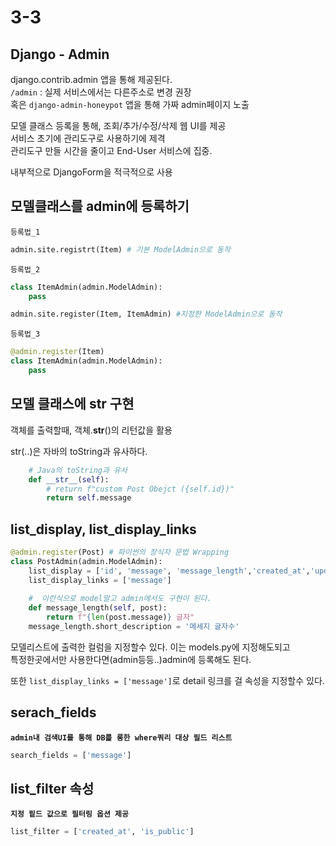 # 3-3  

## Django - Admin  

django.contrib.admin 앱을 통해 제공된다.  
`/admin` : 실제 서비스에서는 다른주소로 변경 권장  
혹은 `django-admin-honeypot` 앱을 통해 가짜 admin페이지 노출  

모델 클래스 등록을 통해, 조회/추가/수정/삭제 웹 UI를 제공  
  서비스 초기에 관리도구로 사용하기에 제격  
  관리도구 만들 시간을 줄이고 End-User 서비스에 집중.  

내부적으로 DjangoForm을 적극적으로 사용

## 모델클래스를 admin에 등록하기

`등록법_1`

```Python
admin.site.registrt(Item) # 기본 ModelAdmin으로 동작
```  

`등록법_2`

```Python
class ItemAdmin(admin.ModelAdmin):
    pass

admin.site.register(Item, ItemAdmin) #지정한 ModelAdmin으로 동작
```

`등록법_3`

```Python
@admin.register(Item)
class ItemAdmin(admin.ModelAdmin):
    pass
```

## 모델 클래스에 __str__ 구현

객체를 출력할때, 객체.__str__()의 리턴값을 활용

str(..)은 자바의 toString과 유사하다.  

```Python
    # Java의 toString과 유사
    def __str__(self):
        # return f"custom Post Obejct ({self.id})"
        return self.message
```

## list_display, list_display_links

```Python
@admin.register(Post) # 파이썬의 장식자 문법 Wrapping
class PostAdmin(admin.ModelAdmin):
    list_display = ['id', 'message', 'message_length','created_at','updated_at']
    list_display_links = ['message']
    
    #  이런식으로 model말고 admin에서도 구현이 된다.
    def message_length(self, post):
        return f"{len(post.message)} 글자"
    message_length.short_description = '메세지 글자수'
```

모델리스트에 출력한 컬럼을 지정할수 있다. 이는 models.py에 지정해도되고  
특정한곳에서만 사용한다면(admin등등..)admin에 등록해도 된다.  

또한 `list_display_links = ['message']`로  detail 링크를 걸 속성을 지정할수 있다.

## serach_fields 
**`admin내 검색UI를 통해 DB릁 롱한 where쿼리 대상 필드 리스트`**

```Python
search_fields = ['message']
```

## list_filter 속성
**`지정 핕드 값으로 필터링 옵션 제공`**

```Python
list_filter = ['created_at', 'is_public']
```
